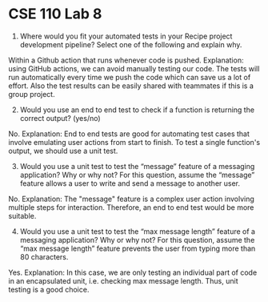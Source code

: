 # CSE 110 Lab 8

1) Where would you fit your automated tests in your Recipe project development pipeline? Select one of the following and explain why.

Within a Github action that runs whenever code is pushed. Explanation: using GitHub actions, we can avoid manually testing our code. The tests will run automatically every time we push the code which can save us a lot of effort. Also the test results can be easily shared with teammates if this is a group project.

2) Would you use an end to end test to check if a function is returning the correct output? (yes/no)

No. Explanation: End to end tests are good for automating test cases that involve emulating user actions from start to finish. To test a single function's output, we should use a unit test.

3) Would you use a unit test to test the “message” feature of a messaging application? Why or why not? For this question, assume the “message” feature allows a user to write and send a message to another user.

No. Explanation: The "message" feature is a complex user action involving multiple steps for interaction. Therefore, an end to end test would be more suitable.

4) Would you use a unit test to test the “max message length” feature of a messaging application? Why or why not? For this question, assume the “max message length” feature prevents the user from typing more than 80 characters.

Yes. Explanation: In this case, we are only testing an individual part of code in an encapsulated unit, i.e. checking max message length. Thus, unit testing is a good choice.


